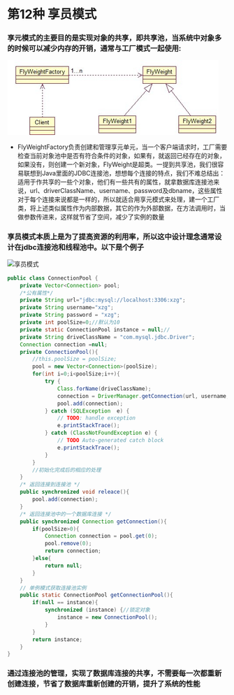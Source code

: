 # 第12种 享员模式
### 享元模式的主要目的是实现对象的共享，即共享池，当系统中对象多的时候可以减少内存的开销，通常与工厂模式一起使用:

![享员模式](/java23种设计模式/img/flyweight.png)
* FlyWeightFactory负责创建和管理享元单元，当一个客户端请求时，工厂需要检查当前对象池中是否有符合条件的对象，如果有，就返回已经存在的对象，如果没有，则创建一个新对象，FlyWeight是超类。一提到共享池，我们很容易联想到Java里面的JDBC连接池，想想每个连接的特点，我们不难总结出：适用于作共享的一些个对象，他们有一些共有的属性，就拿数据库连接池来说，url、driverClassName、username、password及dbname，这些属性对于每个连接来说都是一样的，所以就适合用享元模式来处理，建一个工厂类，将上述类似属性作为内部数据，其它的作为外部数据，在方法调用时，当做参数传进来，这样就节省了空间，减少了实例的数量
### 享员模式本质上是为了提高资源的利用率，所以这中设计理念通常设计在jdbc连接池和线程池中。以下是个例子
![享员模式](/java23种设计模式/img/flyweight02.png)

```java
public class ConnectionPool {
	private Vector<Connection> pool;
	/*公有属性*/
	private String url="jdbc:mysql://localhost:3306:xzg";
	private String username="xzg";
	private String password = "xzg";
	private int poolSize=0;//默认为10
	private static ConnectionPool instance = null;//
	private String driveClassName = "com.mysql.jdbc.Driver";
	Connection connection =null;
	private ConnectionPool(){
		//this.poolSize = poolSize;
		pool = new Vector<Connection>(poolSize);
		for(int i=0;i<poolSize;i++){
			try {
				Class.forName(driveClassName);
				connection = DriverManager.getConnection(url, username, password);
				pool.add(connection);			
			} catch (SQLException  e) {
				// TODO: handle exception
				e.printStackTrace();
			} catch (ClassNotFoundException e) {
				// TODO Auto-generated catch block
				e.printStackTrace();
			}
		}
		//初始化完成后的相应的处理
	}
	/* 返回连接到连接池 */
	public synchronized void releace(){
		pool.add(connection);
	}
	/* 返回连接池中的一个数据库连接 */
	public synchronized Connection getConnection(){
		if(poolSize>0){
			Connection connection = pool.get(0);
			pool.remove(0);
			return connection;
		}else{
			return null;
		}
	}
	// 单例模式获取连接池实例
	public static ConnectionPool getConnectionPool(){
		if(null == instance){
			synchronized (instance) {//锁定对象
				instance = new ConnectionPool();
			}
		}
		return instance;
	}
}

``` 
### 通过连接池的管理，实现了数据库连接的共享，不需要每一次都重新创建连接，节省了数据库重新创建的开销，提升了系统的性能 
